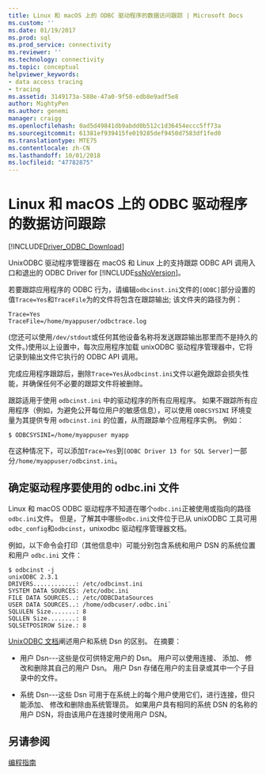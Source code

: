 ```yaml
---
title: Linux 和 macOS 上的 ODBC 驱动程序的数据访问跟踪 | Microsoft Docs
ms.custom: ''
ms.date: 01/19/2017
ms.prod: sql
ms.prod_service: connectivity
ms.reviewer: ''
ms.technology: connectivity
ms.topic: conceptual
helpviewer_keywords:
- data access tracing
- tracing
ms.assetid: 3149173a-588e-47a0-9f50-edb8e9adf5e8
author: MightyPen
ms.author: genemi
manager: craigg
ms.openlocfilehash: 0ad5d49841db9abdd0b512c1d36454eccc5ff73a
ms.sourcegitcommit: 61381ef939415fe019285def9450d7583df1fed0
ms.translationtype: MTE75
ms.contentlocale: zh-CN
ms.lasthandoff: 10/01/2018
ms.locfileid: "47782875"
---
```

# <a name="data-access-tracing-with-the-odbc-driver-on-linux-and-macos"></a>Linux 和 macOS 上的 ODBC 驱动程序的数据访问跟踪
[!INCLUDE[Driver_ODBC_Download](../../../includes/driver_odbc_download.md)]

UnixODBC 驱动程序管理器在 macOS 和 Linux 上的支持跟踪 ODBC API 调用入口和退出的 ODBC Driver for [!INCLUDE[ssNoVersion](../../../includes/ssnoversion-md.md)]。

若要跟踪应用程序的 ODBC 行为，请编辑`odbcinst.ini`文件的`[ODBC]`部分设置的值`Trace=Yes`和`TraceFile`为的文件将包含在跟踪输出; 该文件夹的路径为例：

```  
Trace=Yes
TraceFile=/home/myappuser/odbctrace.log
```  

(您还可以使用`/dev/stdout`或任何其他设备名称将发送跟踪输出那里而不是持久的文件。)使用以上设置中，每次应用程序加载 unixODBC 驱动程序管理器中，它将记录到输出文件它执行的 ODBC API 调用。

完成应用程序跟踪后，删除`Trace=Yes`从`odbcinst.ini`文件以避免跟踪会损失性能，并确保任何不必要的跟踪文件将被删除。
  
跟踪适用于使用 `odbcinst.ini` 中的驱动程序的所有应用程序。 如果不跟踪所有应用程序（例如，为避免公开每位用户的敏感信息），可以使用 `ODBCSYSINI` 环境变量为其提供专用 `odbcinst.ini` 的位置，从而跟踪单个应用程序实例。 例如：  
  
```  
$ ODBCSYSINI=/home/myappuser myapp
```  
  
在这种情况下，可以添加`Trace=Yes`到`[ODBC Driver 13 for SQL Server]`一部分`/home/myappuser/odbcinst.ini`。

## <a name="determining-which-odbcini-file-the-driver-is-using"></a>确定驱动程序要使用的 odbc.ini 文件

Linux 和 macOS ODBC 驱动程序不知道在哪个`odbc.ini`正被使用或指向的路径`odbc.ini`文件。 但是，了解其中哪些`odbc.ini`文件位于已从 unixODBC 工具可用`odbc_config`和`odbcinst`，unixodbc 驱动程序管理器文档。  
  
例如，以下命令会打印（其他信息中）可能分别包含系统和用户 DSN 的系统位置和用户 `odbc.ini` 文件：

```
$ odbcinst -j
unixODBC 2.3.1
DRIVERS............: /etc/odbcinst.ini
SYSTEM DATA SOURCES: /etc/odbc.ini
FILE DATA SOURCES..: /etc/ODBCDataSources
USER DATA SOURCES..: /home/odbcuser/.odbc.ini`
SQLULEN Size.......: 8
SQLLEN Size........: 8
SQLSETPOSIROW Size.: 8
```

[UnixODBC 文档](http://www.unixodbc.org/doc/UserManual/)阐述用户和系统 Dsn 的区别。 在摘要：  

- 用户 Dsn---这些是仅可供特定用户的 Dsn。 用户可以使用连接、 添加、 修改和删除其自己的用户 Dsn。 用户 Dsn 存储在用户的主目录或其中一个子目录中的文件。
  
- 系统 Dsn---这些 Dsn 可用于在系统上的每个用户使用它们，进行连接，但只能添加、 修改和删除由系统管理员。 如果用户具有相同的系统 DSN 的名称的用户 DSN，将由该用户在连接时使用用户 DSN。

## <a name="see-also"></a>另请参阅
[编程指南](../../../connect/odbc/linux-mac/programming-guidelines.md)

